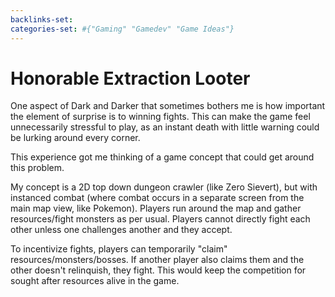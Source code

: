 ```yaml
---
backlinks-set: 
categories-set: #{"Gaming" "Gamedev" "Game Ideas"}
---
```

# Honorable Extraction Looter

One aspect of Dark and Darker that sometimes bothers me is how important the
element of surprise is to winning fights.
This can make the game feel unnecessarily stressful to play, as an instant death
with little warning could be lurking around every corner.

This experience got me thinking of a game concept that could get around this problem.  

My concept is a 2D top down dungeon crawler (like Zero Sievert), but with
instanced combat (where combat occurs in a separate screen from the main map
view, like Pokemon).
Players run around the map and gather resources/fight monsters as per usual.
Players cannot directly fight each other unless one challenges another 
and they accept.

To incentivize fights, players can temporarily "claim"
resources/monsters/bosses.
If another player also claims them and the other doesn't relinquish, they fight.
This would keep the competition for sought after resources alive in the game.
